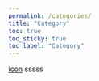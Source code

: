 ```yaml
---
permalink: /categories/
title: "Category"
toc: true
toc_sticky: true
toc_label: "Category"
---
```



[icon](/assets/logo.ico/apple-icon-120x120.png)
sssss
